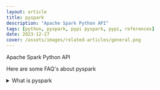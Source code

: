 ```yaml
---
layout: article
title: pyspark
description: "Apache Spark Python API"
tags: [python, pyspark, pypi pyspark, pypi, references]
date: 2023-12-27
cover: /assets/images/related-articles/general.png
---
```


Apache Spark Python API

Here are some FAQ's about pyspark
<details>
<summary>What is pyspark</summary>
Apache Spark Python API
</details>
